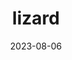 ---
title: "lizard"
cc-type: reptile
date: 2023-08-06
hashtag: lizard
type-of: reptile
tags:
  - reptile
  - animal
---